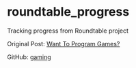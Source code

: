 # roundtable_progress

Tracking progress from Roundtable project

Original Post: [Want To Program Games?](https://medium.com/p1xts-blog/want-to-program-games-48cbf6debead)

GitHub: [gaming](https://github.com/P1xt/games-development-signup)
